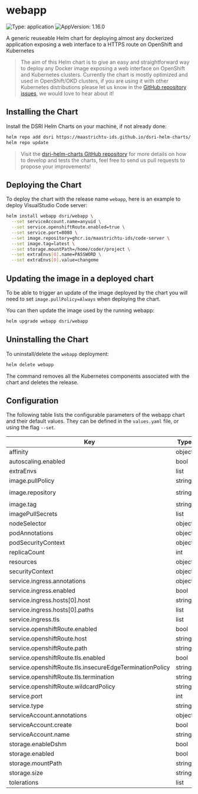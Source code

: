 # webapp

![Type: application](https://img.shields.io/badge/Type-application-informational?style=flat-square)  ![AppVersion: 1.16.0](https://img.shields.io/badge/AppVersion-1.16.0-informational?style=flat-square)

A generic reuseable Helm chart for deploying almost any dockerized application exposing a web interface to a HTTPS route on OpenShift and Kubernetes

> The aim of this Helm chart is to give an easy and straightforward way to deploy any Docker image exposing a web interface on OpenShift and Kubernetes clusters. Currently the chart is mostly optimized and used in OpenShift/OKD clusters, if you are using it with other Kubernetes distributions please let us know  in the [GitHub repository issues](https://github.com/MaastrichtU-IDS/dsri-helm-charts/issues), we would love to hear about it!

## Installing the Chart

Install the DSRI Helm Charts on your machine, if not already done:

```bash
helm repo add dsri https://maastrichtu-ids.github.io/dsri-helm-charts/
helm repo update
```

> Visit the [dsri-helm-charts GitHub repository](https://github.com/MaastrichtU-IDS/dsri-helm-charts) for more details on how to develop and tests the charts, feel free to send us pull requests to propose your improvements!

## Deploying the Chart

To deploy the chart with the release name `webapp`, here is an example to deploy VisualStudio Code server:

```bash
helm install webapp dsri/webapp \
  --set serviceAccount.name=anyuid \
  --set service.openshiftRoute.enabled=true \
  --set service.port=8080 \
  --set image.repository=ghcr.io/maastrichtu-ids/code-server \
  --set image.tag=latest \
  --set storage.mountPath=/home/coder/project \
  --set extraEnvs[0].name=PASSWORD \
  --set extraEnvs[0].value=changeme
```

## Updating the image in a deployed chart

To be able to trigger an update of the image deployed by the chart you will need to set `image.pullPolicy=Always` when deploying the chart.

You can then update the image used by the running webapp:

```bash
helm upgrade webapp dsri/webapp
```

## Uninstalling the Chart

To uninstall/delete the `webapp` deployment:

```bash
helm delete webapp
```

The command removes all the Kubernetes components associated with the chart and deletes the release.

## Configuration

The following table lists the configurable parameters of the webapp chart and their default values. They can be defined in the `values.yaml` file, or using the flag `--set`.

| Key | Type | Default | Description |
|-----|------|---------|-------------|
| affinity | object | `{}` |  |
| autoscaling.enabled | bool | `false` |  |
| extraEnvs | list | `[]` |  |
| image.pullPolicy | string | `"Always"` |  |
| image.repository | string | `"ghcr.io/maastrichtu-ids/code-server"` |  |
| image.tag | string | `"latest"` |  |
| imagePullSecrets | list | `[]` |  |
| nodeSelector | object | `{}` |  |
| podAnnotations | object | `{}` |  |
| podSecurityContext | object | `{}` |  |
| replicaCount | int | `1` |  |
| resources | object | `{}` |  |
| securityContext | object | `{}` |  |
| service.ingress.annotations | object | `{}` |  |
| service.ingress.enabled | bool | `false` |  |
| service.ingress.hosts[0].host | string | `"chart-example.local"` |  |
| service.ingress.hosts[0].paths | list | `[]` |  |
| service.ingress.tls | list | `[]` |  |
| service.openshiftRoute.enabled | bool | `true` |  |
| service.openshiftRoute.host | string | `""` |  |
| service.openshiftRoute.path | string | `""` |  |
| service.openshiftRoute.tls.enabled | bool | `true` |  |
| service.openshiftRoute.tls.insecureEdgeTerminationPolicy | string | `"Redirect"` |  |
| service.openshiftRoute.tls.termination | string | `"edge"` |  |
| service.openshiftRoute.wildcardPolicy | string | `"None"` |  |
| service.port | int | `8080` |  |
| service.type | string | `"ClusterIP"` |  |
| serviceAccount.annotations | object | `{}` |  |
| serviceAccount.create | bool | `false` |  |
| serviceAccount.name | string | `"anyuid"` |  |
| storage.enableDshm | bool | `false` |  |
| storage.enabled | bool | `true` |  |
| storage.mountPath | string | `"/home/coder/project"` |  |
| storage.size | string | `"5Gi"` |  |
| tolerations | list | `[]` |  |